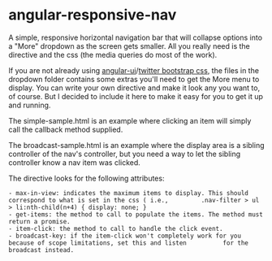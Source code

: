 angular-responsive-nav
======================

A simple, responsive horizontal navigation bar that will collapse options into a "More" dropdown as the screen gets smaller. All you really need is the directive and the css (the media queries do most of the work).

If you are not already using <a href="https://github.com/angular-ui/bootstrap">angular-ui</a>/<a href="http://getbootstrap.com/css/">twitter bootstrap css</a>, the files in the dropdown folder contains some extras you'll need to get the More menu to display. You can write your own directive and make it look any you want to, of course.  But I decided to include it here to make it easy for you to get it up and running.

The simple-sample.html is an example where clicking an item will simply call the callback method supplied.

The broadcast-sample.html is an example where the display area is a sibling controller of the nav's controller, but you need a way to let the sibling controller know a nav item was clicked. 

The directive looks for the following attributes:

	- max-in-view: indicates the maximum items to display. This should correspond to what is set in the css ( i.e., 		.nav-filter > ul > li:nth-child(n+4) { display: none; }
	- get-items: the method to call to populate the items. The method must return a promise.
	- item-click: the method to call to handle the click event.
	- broadcast-key: if the item-click won't completely work for you because of scope limitations, set this and listen 			for the broadcast instead.